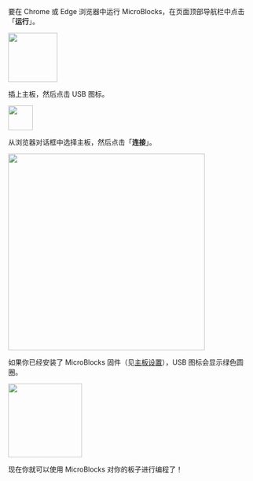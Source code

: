 要在 Chrome 或 Edge 浏览器中运行 MicroBlocks，在页面顶部导航栏中点击「**运行**」。

<img src="/assets/img/md/get-started/browser-run-button-cn.png" width="100">

插上主板，然后点击 USB 图标。

<img src="/assets/img/md/get-started/usb-icon.png" width="50">

从浏览器对话框中选择主板，然后点击「**连接**」。

<img src="/assets/img/md/get-started/browser-connect-dialog-cn.png" width="400">

如果你已经安装了 MicroBlocks 固件（见[主板设置](#board)），USB 图标会显示绿色圆圈。

<img src="/assets/img/md/get-started/connected.png" width="150">

<!--
想快速了解如何使用 MicroBlocks，请看[这个视频](https://www.youtube.com/watch?v=cf2xsYSTqgY) （micro:bit）或 [这个视频](https://www.youtube.com/watch?v=ayLqWwqItxg) （Circuit Playground Express 或 Bluefruit）。你还可以查看<a href="https://wiki.microblocks.fun/ide" target="_blank">用户指南</a>和<a href="https://wiki.microblocks.fun/reference_manual" target="_blank">积木参考手册</a>。
-->

现在你就可以使用 MicroBlocks 对你的板子进行编程了！